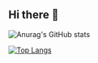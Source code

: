 ## Hi there 👋

![Anurag's GitHub stats](https://github-readme-stats.vercel.app/api?username=danielpaiva27&theme=holi&show_icons=true)

  [![Top Langs](https://github-readme-stats.vercel.app/api/top-langs/?username=danielpaiva27&theme=holi)](https://github.com/anuraghazra/github-readme-stats)
